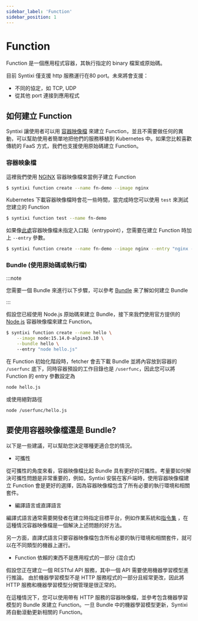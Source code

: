 ```yaml
---
sidebar_label: 'Function'
sidebar_position: 1
---
```


# Function
Function 是一個應用程式容器，其執行指定的 binary 檔案或原始碼。

目前 Syntixi 僅支援 http 服務運行在80 port。未來將會支援：
* 不同的協定，如 TCP, UDP
* 從其他 port 連接到應用程式

## 如何建立 Function

Syntixi 讓使用者可以用 [容器映像檔](https://www.docker.com/resources/what-container) 
來建立 Function，並且不需要做任何的異動，可以幫助使用者簡單地把他們的服務移植到 Kubernetes 中。如果您比較喜歡傳統的 
FaaS 方式，我們也支援使用原始碼建立 Function。

### 容器映象檔

這裡我們使用 [NGINX](https://hub.docker.com/_/nginx) 容器映像檔來當例子建立 Function

```sh
$ syntixi function create --name fn-demo --image nginx
```

Kubernetes 下載容器映像檔時會花一些時間，當完成時您可以使用 `test` 來測試您建立的 Function

```sh
$ syntixi function test --name fn-demo
```
如果像[此處](https://github.com/nginxinc/docker-nginx/blob/f958fbacada447737319e979db45a1da49123142/mainline/debian/Dockerfile#L116)容器映像檔未指定入口點（entrypoint），您需要在建立 Function 時加上 `--entry` 參數。

```sh
$ syntixi function create --name fn-demo --image nginx --entry "nginx -g daemon off;"
```

### Bundle (使用原始碼或執行檔)

:::note

您需要一個 Bundle 來進行以下步驟，可以參考 [Bundle](bundle.md#single-file) 来了解如何建立 Bundle 

:::

假設您已經使用 Node.js 原始碼來建立 Bundle，接下來我們使用官方提供的 [Node.js](https://hub.docker.com/_/node) 容器映像檔來建立 Function。

```sh
$ syntixi function create --name hello \
    --image node:15.14.0-alpine3.10 \
    --bundle hello \ 
    --entry "node hello.js"
```

在 Function 初始化階段時，fetcher 會去下載 Bundle 
並將內容放到容器的 `/userfunc` 底下，同時容器預設的工作目錄也是 `/userfunc`，因此您可以將 Function 
的 entry 參數設定為
```bash
node hello.js
```

或使用絕對路徑

```bash
node /userfunc/hello.js
```

## 要使用容器映像檔還是 Bundle?

以下是一些建議，可以幫助您決定哪種更適合您的情況。

* 可攜性

從可攜性的角度來看，容器映像檔比起 Bundle 具有更好的可攜性。考量要如何解決可攜性問題是非常重要的，例如，Syntixi 
安裝在客戶端時，使用容器映像檔建立 Function 會是更好的選擇，因為容器映像檔包含了所有必要的執行環境和相關套件。

* 編譯語言或直譯語言

編譯式語言通常需要開發者在建立時指定目標平台，例如作業系統和[指令集](https://en.wikipedia.org/wiki/Instruction_set_architecture)
，在這種情況容器映像檔是一個解決上述問題的好方法。

另一方面，直譯式語言只要容器映像檔包含所有必要的執行環境和相關套件，就可以在不同類型的機器上運行。

* Function 依賴的東西不是應用程式的一部分 (混合式)

假設您正在建立一個 RESTful API 服務，其中一個 API 需要使用機器學習模型進行推論。
由於機器學習模型不是 HTTP 服務程式的一部分且經常更改，因此將 HTTP 服務和機器學習模型分開管理是很正常的。


在這種情況下，您可以使用帶有 HTTP 服務的容器映像檔，並參考包含機器學習模型的 Bundle 來建立 Function。一旦 Bundle 中的機器學習模型更新，Syntixi 將自動滾動更新相關的 Function。


